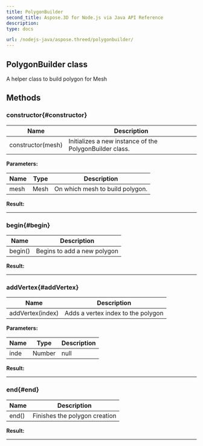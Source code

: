 ```yaml
---
title: PolygonBuilder 
second_title: Aspose.3D for Node.js via Java API Reference
description: 
type: docs

url: /nodejs-java/aspose.threed/polygonbuilder/
---
```

## PolygonBuilder class

  A helper class to build polygon for Mesh


## Methods

### constructor{#constructor}

| Name | Description |
| --- | --- |
| constructor(mesh) | Initializes a new instance of the PolygonBuilder class. | 

 **Parameters:**

| Name | Type | Description |
| --- | --- | --- |
| mesh | Mesh | On which mesh to build polygon. |

 **Result:**



---


### begin{#begin}

| Name | Description |
| --- | --- |
| begin() | Begins to add a new polygon | 

 **Result:**



---


### addVertex{#addVertex}

| Name | Description |
| --- | --- |
| addVertex(index) | Adds a vertex index to the polygon | 

 **Parameters:**

| Name | Type | Description |
| --- | --- | --- |
|  inde | Number | null |

 **Result:**



---


### end{#end}

| Name | Description |
| --- | --- |
| end() | Finishes the polygon creation | 

 **Result:**



---



